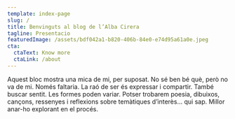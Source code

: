 ```yaml
---
template: index-page
slug: /
title: Benvinguts al blog de l’Alba Cirera
tagline: Presentacio
featuredImage: /assets/bdf042a1-b820-406b-84e0-e74d95a61a0e.jpeg
cta:
  ctaText: Know more
  ctaLink: /about
---
```

Aquest bloc mostra una mica de mi, per suposat. No sé ben bé què, però no va de mi. Només faltaria. La raó de ser és expressar i compartir. També buscar sentit. Les formes poden variar. Potser trobarem poesia, dibuixos, cançons, ressenyes i reflexions sobre temàtiques d’interès... qui sap. Millor anar-ho explorant en el procés.